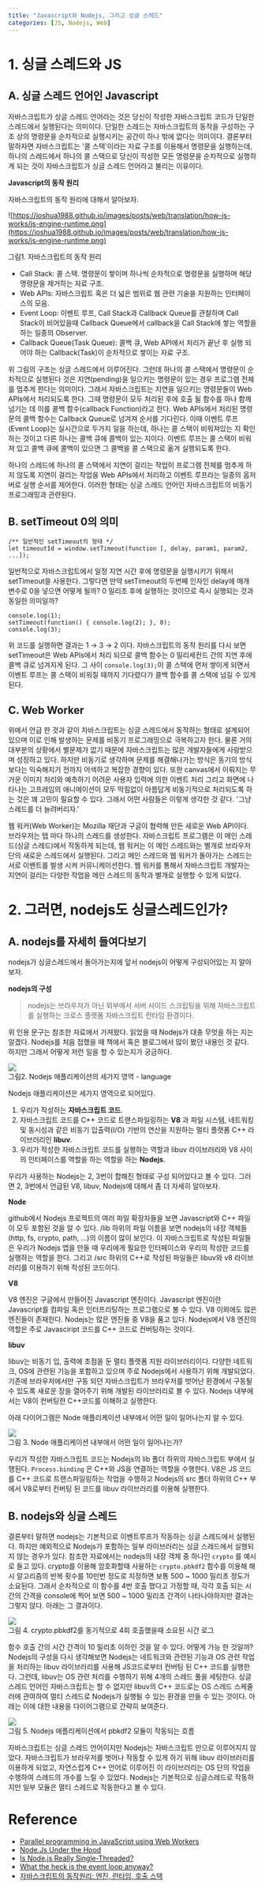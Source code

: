 ```yaml
---
title: "Javascript와 Nodejs, 그리고 싱글 스레드"
categories: [JS, Nodejs, Web]
---
```


# 1. 싱글 스레드와 JS

## A. 싱글 스레드 언어인 Javascript

 자바스크립트가 싱글 스레드 언어라는 것은 당신이 작성한 자바스크립트 코드가 단일한 스레드에서 실행된다는 의미이다. 단일한 스레드는 자바스크립트의 동작을 구성하는 구조 상의 명령문을 순차적으로 실행시키는 공간이 하나 밖에 없다는 의미이다. 결론부터 말하자면 자바스크립트는 '콜 스택'이라는 자료 구조를 이용해서 명령문을 실행하는데, 하나의 스레드에서 하나의 콜 스택으로 당신이 작성한 모든 명령문을 순차적으로 실행하게 되는 것이 자바스크립트가 싱글 스레드 언어라고 불리는 이유이다.

**Javascript의 동작 원리**

 자바스크립트의 동작 원리에 대해서 알아보자.

![https://joshua1988.github.io/images/posts/web/translation/how-js-works/js-engine-runtime.png](https://joshua1988.github.io/images/posts/web/translation/how-js-works/js-engine-runtime.png)
<figcaption>그림1. 자바스크립트의 동작 원리</figcaption>

- Call Stack: 콜 스택. 명령문이 쌓이며 하나씩 순차적으로 명령문을 실행하며 해당 명령문을 제거하는 자료 구조.
- Web APIs: 자바스크립트 혹은 더 넓은 범위로 웹 관련 기술을 지원하는 인터페이스의 모음.
- Event Loop: 이벤트 루프, Call Stack과 Callback Queue를 관찰하며 Call Stack이 비어있을때 Callback Queue에서 callback을 Call Stack에 쌓는 역할을 하는 일종의 Observer.
- Callback Queue(Task Queue): 콜백 큐, Web API에서 처리가 끝난 후 실행 되어야 하는 Callback(Task)이 순차적으로 쌓이는 자료 구조.

 위 그림의 구조는 싱글 스레드에서 이루어진다. 그런데 하나의 콜 스택에서 명령문이 순차적으로 실행된다 것은 지연(pending)을 일으키는 명령문이 있는 경우 프로그램 전체를 멈추게 한다는 의미이다. 그래서 자바스크립트는 지연을 일으키는 명령문들이 Web APIs에서 처리되도록 한다. 그때 명령문이 모두 처리된 후에 호출 될 함수를 하나 함께 넘기는 데 이를 콜백 함수(callback Function)라고 한다. Web APIs에서 처리된 명령문의 콜백 함수는 Callback Queue로 넘겨져 순서를 기다린다. 이때 이벤트 루프(Event Loop)는 실시간으로 두가지 일을 하는데, 하나는 콜 스택이 비워져있는 지 확인하는 것이고 다른 하나는 콜백 큐에 콜백이 있는 지이다. 이벤트 루프는 콜 스택이 비워져 있고 콜백 큐에 콜백이 있으면 그 콜백을 콜 스택으로 옮겨 실행되도록 한다.

 하나의 스레드에 하나의 콜 스택에서 지연이 걸리는 작업이 프로그램 전체를 멈추게 하지 않도록 지연이 걸리는 작업을 Web APIs에서 처리하고 이벤트 루프라는 일종의 옵저버로 실행 순서를 제어한다. 이러한 형태는 싱글 스레드 언어인 자바스크립트의 비동기 프로그래밍과 관련된다.

## B. setTimeout 0의 의미

    /** 일반적인 setTimeout의 형태 */
    let timeoutId = window.setTimeout(function [, delay, param1, param2, ...]);

 일반적으로 자바스크립트에서 일정 지연 시간 후에 명령문을 실행시키기 위해서 setTimeout을 사용한다. 그렇다면 만약 setTimeout의 두번째 인자인 delay에 매개 변수로 0을 넣으면 어떻게 될까? 0 밀리초 후에 실행하는 것이므로 즉시 실행되는 것과 동일한 의미일까?

  

    console.log(1);
    setTimeout(function() { console.log(2); }, 0);
    console.log(3);

위 코드를 실행하면 결과는 1 → 3 → 2 이다. 자바스크립트의 동작 원리를 다시 보면 setTimeout은 Web APIs에서 처리 되므로 콜백 함수는 0 밀리세컨드 간의 지연 후에 콜백 큐로 넘겨지게 된다. 그 사이 `console.log(3);`이 콜 스택에 먼저 쌓이게 되면서 이벤트 루프는 콜 스택이 비워질 때까지 기다렸다가 콜백 함수를 콜 스택에 넘길 수 있게 된다.

## C. Web Worker

 

 위에서 언급 한 것과 같이 자바스크립트는 싱글 스레드에서 동작하는 형태로 설계되어 있으며 이로 인해 발생하는 문제를 비동기 프로그래밍으로 극복하고자 한다. 물론 거의 대부분의 상황에서 별문제가 없기 때문에 자바스크립트는 많은 개발자들에게 사랑받으며 성장하고 있다. 하지만 비동기로 생각하며 문제를 해결해나가는 방식은 동기의 방식보다는 익숙해지기 전까지 어색하고 복잡한 경향이 있다. 또한 canvas에서 이뤄지는 무거운 이미지 처리와 예측하기 어려운 사용자 입력에 의한 이벤트 처리 그리고 화면에 나타나는 고프레임의 애니메이션이 모두 막힘없이 아름답게 비동기적으로 처리되도록 하는 것은 꽤 고민이 필요할 수 있다. 그래서 어떤 사람들은 이렇게 생각한 것 같다. '그냥 스레드를 더 늘려버리자.'

 웹 워커(Web Worker)는 Mozilla 재단과 구글이 협력해 만든 새로운 Web API이다. 브라우저는 탭 마다 하나의 스레드를 생성한다. 자바스크립트 프로그램은 이 메인 스레드(싱글 스레드)에서 작동하게 되는데, 웹 워커는 이 메인 스레드와는 별개로 브라우저 단의 새로운 스레드에서 실행된다. 그리고 메인 스레드와 웹 워커가 돌아가는 스레드는 서로 이벤트를 발생 시켜 커뮤니케이션한다. 웹 워커를 통해서 자바스크립트 개발자는 지연이 걸리는 다양한 작업을  메인 스레드의 동작과 별개로 실행할 수 있게 되었다.

# 2. 그러면, nodejs도 싱글스레드인가?

## A. nodejs를 자세히 들여다보기

 nodejs가 싱글스레드에서 돌아가는지에 앞서 nodejs이 어떻게 구성되어있는 지 알아보자.

**nodejs의 구성**

> nodejs는 브라우저가 아닌 외부에서 서버 사이드 스크립팅을 위해 자바스크립트를 실행하는 크로스 플랫폼 자바스크립트 런타임 환경이다.

 위 인용 문구는 참조한 자료에서 가져왔다. 읽었을 때 Nodejs가 대충 무엇을 하는 지는 알겠다. Nodejs를 처음 접했을 때 책에서 혹은 블로그에서 많이 봤던 내용인 것 같다. 하지만 그래서 어떻게 저런 일을 할 수 있는지가 궁금하다.

 

 

<img src="https://miro.medium.com/max/380/0*rBydgpa9yBemQswc"/>
<figcaption>그림2. Nodejs 애플리케이션의 세가지 영역 - language</figcaption>

 Nodejs 애플리케이션은 세가지 영역으로 되어있다.

1. 우리가 작성하는 **자바스크립트 코드**.
2. 자바스크립트 코드를 C++ 코드로 트랜스파일링하는 **V8** 과 파일 시스템, 네트워킹 및 동시성과 같은 비동기 입출력(I/O) 기반의 연산을 지원하는 멀티 플랫폼 C++ 라이브러리인 **libuv**.
3. 우리가 작성한 자바스크립트 코드를 실행하는 역할과 libuv 라이브러리와 V8 사이의 인터페이스를 역할을 하는 역할을 하는 **Nodejs**.

 

 우리가 사용하는 Nodejs는 2, 3번이 합해진 형태로 구성 되어있다고 볼 수 있다. 그러면 2, 3번에서 언급된 V8, libuv, Nodejs에 대해서 좀 더 자세히 알아보자.

**Node**

 github에서 Nodejs 프로젝트의 여러 파일 확장자들을 보면 Javascript와 C++ 파일이 모두 포함된 것을 알 수 있다. /lib 하위의 파일 이름을 보면 nodejs의 내장 객체들(http, fs, crypto, path, ...)의 이름이 많이 보인다. 이 자바스크립트로 작성된 파일들은 우리가 Nodejs 앱을 만들 때 우리에게 필요한 인터페이스와 우리의 작성한 코드를 실행하는 역할을 한다. 그리고 /src 하위의 C++로 작성된 파일들은 libuv와 v8 라이브러리를 이용하기 위해 작성된 코드이다. 

**V8**

 V8 엔진은 구글에서 만들어진 Javascript 엔진이다. Javascript 엔진이란 Javascript를 컴파일 혹은 인터프리팅하는 프로그램으로 볼 수 있다. V8  이외에도 많은 엔진들이 존재한다. Nodejs는 많은 엔진들 중 V8을 품고 있다. Nodejs에서 V8 엔진의 역할은 주로 Javasciript 코드를 C++ 코드로 컨버팅하는 것이다.

**libuv**

 libuv는 비동기 입, 출력에 초점을 둔 멀티 플랫폼 지원 라이브러리이다. 다양한 네트워크, OS에 관련된 기능을 포함하고 있으며 주로 Nodejs에서 사용하기 위해 개발되었다. 기존에 브라우저에서만 구동 되던 자바스크립트가 브라우저를 벗어난 환경에서 구동될 수 있도록 새로운 장을 열어주기 위해 개발된 라이브러리로 볼 수 있다. Nodejs 내부에서는 V8이 컨버팅한 C++코드를 이해하고 실행한다.

아래 다이어그램은 Node 애플리케이션 내부에서 어떤 일이 일어나는지 알 수 있다.

 

<img src="https://miro.medium.com/max/352/0*aToI5oI5HYZLQ172"/>
<figcaption>그림 3. Node 애플리케이션 내부에서 어떤 일이 일어나는가?</figcaption>

 우리가 작성한 자바스크립트 코드는 Nodejs의 lib 폴더 하위의 자바스크립트 부에서 실행된다. `Process.binding` 은 C++와 JS을 연결하는 역할을 수행한다. V8은 JS 코드를 C++ 코드로 트랜스파일링하는 작업을 수행하고 Nodejs의 src 폴더 하위의 C++ 부에서 V8로부터 컨버팅 된 코드를 libuv 라이브러리를 이용해 실행한다.

 

## B. nodejs와 싱글 스레드

 결론부터 말하면 nodejs는 기본적으로 이벤트루프가 작동하는 싱글 스레드에서 실행된다. 하지만 예외적으로 Nodejs가 포함하는 일부 라이브러리는 싱글 스레드에서 실행되지 않는 경우가 있다. 참조한 자료에서는 nodejs의 내장 객체 중 하나인 `crypto` 를 예시로 들고 있다. crypto를 이용해 암호화할때 사용하는 `crypto.pbkdf2` 함수를 이용해 해시 알고리즘의 반복 횟수를 10만번 정도로 지정하면 보통 500 ~ 1000 밀리초 정도가 소요된다. 그래서 순차적으로 이  함수를 4번 호출 했다고 가정할 때, 각각 호출 되는 시간의 간격을 console에 찍어 보면 500 ~ 1000 밀리초 간격이 나타나야하지만 결과는 그렇지 않다. 아래는 그 결과이다.

<img src="https://miro.medium.com/max/558/1*GOXPsN29oco0TCgncXFVkg.png"/>
<figcaption>그림 4. crypto.pbkdf2를 동기적으로 4회 호출했을때 소요된 시간 로그</figcaption>

 함수 호출 간의 시간 간격이 10 밀리초 이하인 것을 알 수 있다. 어떻게 가능 한 것일까? Nodejs의 구성을 다시 생각해보면 Nodejs는 네트워크와 관련된 기능과 OS 관련 작업을 처리하는 libuv 라이브러리를 사용해 JS코드로부터 컨버팅 된 C++ 코드를 실행한다. 그런데, libuv는 OS 관련 처리를 수행하기 위해 4개의 스레드 풀을 세팅한다. 싱글 스레드 언어인 자바스크립트는 할 수 없지만 libuv의 C++ 코드로는 OS 스레드 스케줄러에 관여하여 멀티 스레드로 Nodejs가 실행될 수 있는 환경을 만들 수 있는 것이다. 아래는 이에 대한 내용을 다이어그램으로 간략히 보여준다.

<img src="https://miro.medium.com/max/427/1*OWlBzRwRk3lC_ikVErv4cw.png"/>
<figcaption>그림 5. Nodejs 애플리케이션에서  pbkdf2 모듈이 작동되는 흐름</figcaption>

 자바스크립트는 싱글 스레드 언어이지만 Nodejs는 자바스크립트 만으로 이루어지지 않았다. 자바스크립트가 브라우저를 벗어나 작동할 수 있게 하기 위해 libuv 라이브러리를 이용하게 되었고, 자연스럽게 C++ 언어로 이루어진 이 라이브러리는 OS 단의 작업을 수행하여 스레드의 개수를 느릴 수 있었다. Nodejs는 기본적으로 싱글스레드로 작동하지만 일부 모듈은 멀티 스레드로 작동한다고 볼 수 있다.

# Reference


- [Parallel programming in JavaScript using Web Workers](https://itnext.io/achieving-parallelism-in-javascript-using-web-workers-8f921f2d26db)
- [Node.Js Under the Hood](https://medium.com/better-programming/learn-node-js-under-the-hood-37966a20e127)
- [Is Node.js Really Single-Threaded?](https://medium.com/better-programming/is-node-js-really-single-threaded-7ea59bcc8d64)
- [What the heck is the event loop anyway?](https://www.youtube.com/watch?time_continue=1&v=8aGhZQkoFbQ&feature=emb_logo)
- [자바스크립트의 동작원리: 엔진, 런타임, 호출 스택](https://joshua1988.github.io/web-development/translation/javascript/how-js-works-inside-engine/#%EC%9E%90%EB%B0%94%EC%8A%A4%ED%81%AC%EB%A6%BD%ED%8A%B8-%EC%97%94%EC%A7%84)
